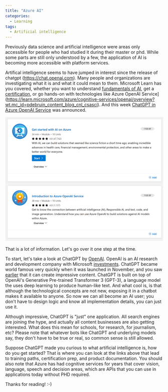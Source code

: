 ```yaml
---
title: "Azure AI"
categories:
  - Learning
tags:
  - Artificial intelligence
---
```


Previously data science and artificial intelligence were areas only accessible for people who had studied it during their master or phd. While some parts are still only understood by a few, the application of AI is becoming more accessible with platform services.

Artifical intelligence seems to have jumped in interest since the release of chatgpt (https://chat.openai.com). Many people and organizations are investigating what it is and what it could mean to them. Microsoft Learn has you covered, whether you want to understand [fundamentals of AI](https://learn.microsoft.com/en-us/training/paths/get-started-with-artificial-intelligence-on-azure/?wt.mc_id=pdebruin_content_blog_cnl_csasci), get a [certification](https://learn.microsoft.com/certifications/exams/ai-900?wt.mc_id=pdebruin_content_blog_cnl_csasci), or go hands-on with technologies like Azure OpenAI Service](https://learn.microsoft.com/azure/cognitive-services/openai/overview?wt.mc_id=pdebruin_content_blog_cnl_csasci). And this week [ChatGPT in Azure OpenAI Service](https://azure.microsoft.com/blog/chatgpt-is-now-available-in-azure-openai-service?wt.mc_id=pdebruin_content_blog_cnl_csasci) was announced.

![img](../assets/images/2023-03-10-azure-ai.png)

That is a lot of information. Let's go over it one step at the time.

To start, let's take a look at ChatGPT by [OpenAI](https://openai.com). OpenAI is an AI research and development company with Microsoft [investments](https://blogs.microsoft.com/blog/2023/01/23/microsoftandopenaiextendpartnership/). ChatGPT became world famous very quickly when it was launched in November, and you saw [earlier](https://blog.pdebruin.org/azure-architecture-center/) that it can create impressive content. ChatGPT is built on top of OpenAI's Generative Pre-trained Transformer 3 (GPT-3), a language model the uses deep learning to produce human-like text. And what cool is, is that although the technological concepts are not new, exposing it in a chatbot makes it available to anyone. So now we can all become an AI user; you don't have to design logic and know all implementation details, you can just use it.

Although impressive, ChatGPT is "just" one application. All search engines are joining the hype, and actually all content businesses are also getting interested. What does this mean for schools, for research, for journalism, etc? Please note that whatever bots like ChatGPT and underlying models say, they don't have to be true or real, so common sense is still allowed.

Suppose ChatGPT made you curious to what artificial intelligence is, how do you get started? That is where you can look at the links above that lead to training paths, certification prep, and product documentation. You should also note that Azure has had cognitive services for years that cover vision, language, speech and decision areas, which are APIs that you can use in applications today without PHD required.

Thanks for reading! :-)
